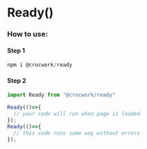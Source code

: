 Ready()
=======
### How to use:

#### Step 1

```js
npm i @crocwork/ready 
```
#### Step 2

```js
import Ready from "@crocwork/ready" 

Ready(()=>{
  // your code will run when page is loaded
});
Ready(()=>{
  // this code runs same way without errors
});
```

